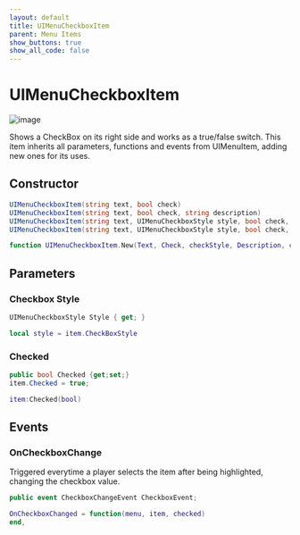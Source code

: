 ```yaml
---
layout: default
title: UIMenuCheckboxItem
parent: Menu Items
show_buttons: true
show_all_code: false
---
```


# UIMenuCheckboxItem
![image](https://user-images.githubusercontent.com/4005518/162609521-a5a1f24a-9caf-4f6e-91c2-04e1916557aa.png)

Shows a CheckBox on its right side and works as a true/false switch.
This item inherits all parameters, functions and events from UIMenuItem, adding new ones for its uses.

## Constructor

```c#
UIMenuCheckboxItem(string text, bool check)
UIMenuCheckboxItem(string text, bool check, string description)
UIMenuCheckboxItem(string text, UIMenuCheckboxStyle style, bool check, string description)
UIMenuCheckboxItem(string text, UIMenuCheckboxStyle style, bool check, string description, HudColor mainColor, HudColor highlightColor)
```

```lua
function UIMenuCheckboxItem.New(Text, Check, checkStyle, Description, color, highlightColor, textColor, highlightedTextColor)
```

## Parameters

### Checkbox Style
```c#
UIMenuCheckboxStyle Style { get; }
```

```lua
local style = item.CheckBoxStyle
```

### Checked

```c#
public bool Checked {get;set;}
item.Checked = true;
```

```lua
item:Checked(bool)
```

## Events

### OnCheckboxChange
Triggered everytime a player selects the item after being highlighted, changing the checkbox value.

```c#
public event CheckboxChangeEvent CheckboxEvent;
```

```lua
OnCheckboxChanged = function(menu, item, checked)
end,
```
